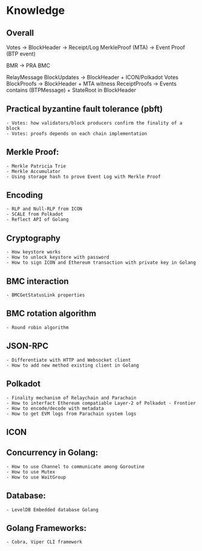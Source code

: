 # Knowledge

## Overall

Votes -> BlockHeader -> Receipt/Log MerkleProof (MTA) -> Event Proof (BTP event)

BMR -> PRA BMC

RelayMessage
    BlockUpdates -> BlockHeader + ICON/Polkadot Votes
    BlockProofs -> BlockHeader + MTA witness
    ReceiptProofs -> Events contains (BTPMessage) + StateRoot in BlockHeader

## Practical byzantine fault tolerance (pbft)
    - Votes: how validators/block producers confirm the finality of a block
    - Votes: proofs depends on each chain implementation

## Merkle Proof: 
    - Merkle Patricia Trie
    - Merkle Accumulator
    - Using storage hash to prove Event Log with Merkle Proof

## Encoding
    - RLP and Null-RLP from ICON
    - SCALE from Polkadot
    - Reflect API of Golang

## Cryptography
    - How keystore works
    - How to unlock keystore with password
    - How to sign ICON and Ethereum transaction with private key in Golang

## BMC interaction
    - BMCGetStatusLink properties

## BMC rotation algorithm
    - Round robin algorithm

## JSON-RPC
    - Differentiate with HTTP and Websocket client
    - How to add new method existing client in Golang

## Polkadot
    - Finality mechanism of Relaychain and Parachain
    - How to interfact Ethereum compatiable Layer-2 of Polkadot - Frontier
    - How to encode/decode with metadata
    - How to get EVM logs from Parachain system logs

## ICON

## Concurrency in Golang:
    - How to use Channel to communicate among Goroutine
    - How to use Mutex
    - How to use WaitGroup

## Database:
    - LevelDB Embedded database Golang

## Golang Frameworks:
    - Cobra, Viper CLI framework